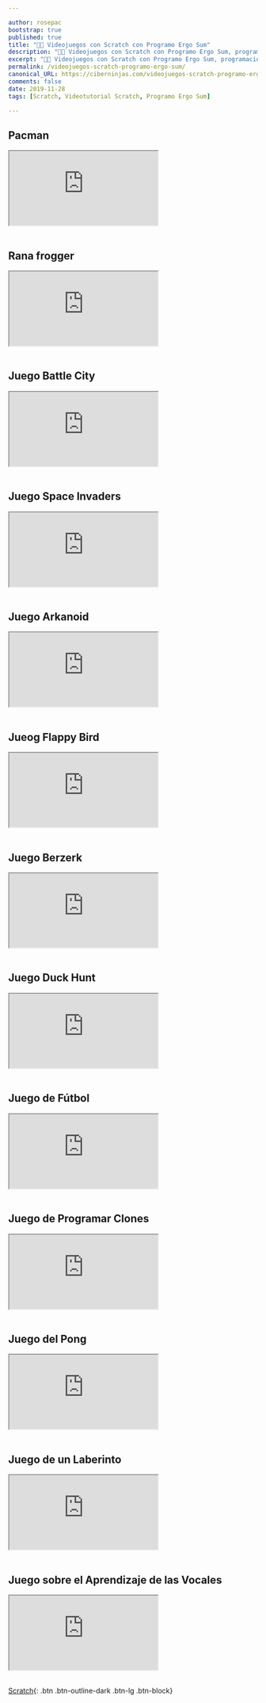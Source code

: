 ```yaml
---

author: rosepac
bootstrap: true
published: true
title: "👩‍🏫 Videojuegos con Scratch con Programo Ergo Sum"
description: "👩‍🏫 Videojuegos con Scratch con Programo Ergo Sum, programación para niñas / niños."
excerpt: "👩‍🏫 Videojuegos con Scratch con Programo Ergo Sum, programación para niñas / niños."
permalink: /videojuegos-scratch-programo-ergo-sum/
canonical_URL: https://ciberninjas.com/videojuegos-scratch-programo-ergo-sum/
comments: false
date: 2019-11-28
tags: [Scratch, Videotutorial Scratch, Programo Ergo Sum]

---
```


## Pacman

<div class="embed-responsive embed-responsive-16by9">
  <iframe class="embed-responsive-item" src="https://www.youtube-nocookie.com/embed/videoseries?list=PLGlS7vMgjN7XfoT1Dn1Q5X7ojrT-KfxXI" allowfullscreen></iframe>
</div><br/>

## Rana frogger

<div class="embed-responsive embed-responsive-16by9">
  <iframe class="embed-responsive-item" src="https://www.youtube-nocookie.com/embed/videoseries?list=PLGlS7vMgjN7XeoLiTeK-NYhu89FOCgBEM" allowfullscreen></iframe>
</div><br/>

## Juego Battle City

<div class="embed-responsive embed-responsive-16by9">
  <iframe class="embed-responsive-item" src="https://www.youtube-nocookie.com/embed/videoseries?list=PLGlS7vMgjN7WwNofyNJeGi_8UGx0PyqtS" allowfullscreen></iframe>
</div><br/>

## Juego Space Invaders

<div class="embed-responsive embed-responsive-16by9">
  <iframe class="embed-responsive-item" src="https://www.youtube-nocookie.com/embed/videoseries?list=PLGlS7vMgjN7V6sSFzMyakCMleo_ghzJE6" allowfullscreen></iframe>
</div><br/>

## Juego Arkanoid

<div class="embed-responsive embed-responsive-16by9">
  <iframe class="embed-responsive-item" src="https://www.youtube-nocookie.com/embed/videoseries?list=PLGlS7vMgjN7WgyZmZgSNni_2TzLKUGd8z" allowfullscreen></iframe>
</div><br/>

## Jueog Flappy Bird

<div class="embed-responsive embed-responsive-16by9">
  <iframe class="embed-responsive-item" src="https://www.youtube-nocookie.com/embed/videoseries?list=PLGlS7vMgjN7WX99atrEaSgHjJQqe_S6EY" allowfullscreen></iframe>
</div><br/>

## Juego Berzerk

<div class="embed-responsive embed-responsive-16by9">
  <iframe class="embed-responsive-item" src="https://www.youtube-nocookie.com/embed/videoseries?list=PLGlS7vMgjN7WoaidjWuGUPJYEeWvfpk1e" allowfullscreen></iframe>
</div><br/>

## Juego Duck Hunt

<div class="embed-responsive embed-responsive-16by9">
  <iframe class="embed-responsive-item" src="https://www.youtube-nocookie.com/embed/videoseries?list=PLGlS7vMgjN7WudGkT0wk-L645PydEKRPv" allowfullscreen></iframe>
</div><br/>

## Juego de Fútbol

<div class="embed-responsive embed-responsive-16by9">
  <iframe class="embed-responsive-item" src="https://www.youtube-nocookie.com/embed/videoseries?list=PLGlS7vMgjN7VkbrWRp1qnA4HiCnXoQFH9" allowfullscreen></iframe>
</div><br/>

## Juego de Programar Clones

<div class="embed-responsive embed-responsive-16by9">
  <iframe class="embed-responsive-item" src="https://www.youtube-nocookie.com/embed/videoseries?list=PLGlS7vMgjN7V5yY0DOESjybOhqK3-SvAj" allowfullscreen></iframe>
</div><br/>

## Juego del Pong

<div class="embed-responsive embed-responsive-16by9">
  <iframe class="embed-responsive-item" src="https://www.youtube-nocookie.com/embed/videoseries?list=PLGlS7vMgjN7UxgEImfjUrYNvl1f2ZHAu-" allowfullscreen></iframe>
</div><br/>

## Juego de un Laberinto

<div class="embed-responsive embed-responsive-16by9">
  <iframe class="embed-responsive-item" src="https://www.youtube-nocookie.com/embed/videoseries?list=PLGlS7vMgjN7UdOdVFSMJn8Fx8I8V243jI" allowfullscreen></iframe>
</div><br/>

## Juego sobre el Aprendizaje de las Vocales

<div class="embed-responsive embed-responsive-16by9">
  <iframe class="embed-responsive-item" src="https://www.youtube-nocookie.com/embed/videoseries?list=PLGlS7vMgjN7Vz9dtJ27utDm5U-BhR0Efb" allowfullscreen></iframe>
</div><br/>

[<i class="fas fa-paw"></i> Scratch](/cursos-tecnologia/#scratch-){: .btn .btn-outline-dark .btn-lg .btn-block}
